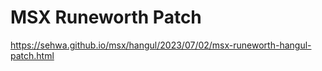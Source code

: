 # MSX Runeworth Patch

https://sehwa.github.io/msx/hangul/2023/07/02/msx-runeworth-hangul-patch.html